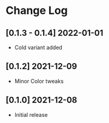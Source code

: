 # Change Log

## [0.1.3 - 0.1.4] 2022-01-01

- Cold variant added

## [0.1.2] 2021-12-09

- Minor Color tweaks


## [0.1.0] 2021-12-08

- Initial release
